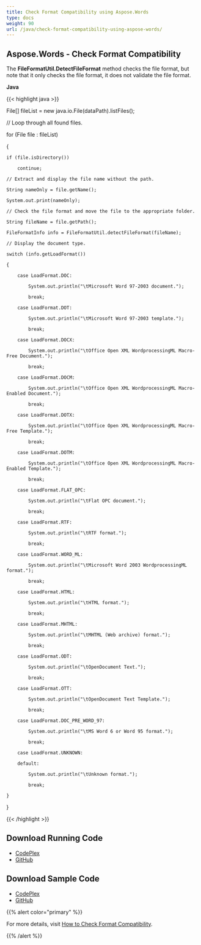 ```yaml
---
title: Check Format Compatibility using Aspose.Words
type: docs
weight: 90
url: /java/check-format-compatibility-using-aspose-words/
---
```


## **Aspose.Words - Check Format Compatibility**
The **FileFormatUtil.DetectFileFormat** method checks the file format, but note that it only checks the file format, it does not validate the file format.

**Java**

{{< highlight java >}}

 File[] fileList = new java.io.File(dataPath).listFiles();

// Loop through all found files.

for (File file : fileList)

{

    if (file.isDirectory())

        continue;

    // Extract and display the file name without the path.

    String nameOnly = file.getName();

    System.out.print(nameOnly);

    // Check the file format and move the file to the appropriate folder.

    String fileName = file.getPath();

    FileFormatInfo info = FileFormatUtil.detectFileFormat(fileName);

    // Display the document type.

    switch (info.getLoadFormat())

    {

        case LoadFormat.DOC:

            System.out.println("\tMicrosoft Word 97-2003 document.");

            break;

        case LoadFormat.DOT:

            System.out.println("\tMicrosoft Word 97-2003 template.");

            break;

        case LoadFormat.DOCX:

            System.out.println("\tOffice Open XML WordprocessingML Macro-Free Document.");

            break;

        case LoadFormat.DOCM:

            System.out.println("\tOffice Open XML WordprocessingML Macro-Enabled Document.");

            break;

        case LoadFormat.DOTX:

            System.out.println("\tOffice Open XML WordprocessingML Macro-Free Template.");

            break;

        case LoadFormat.DOTM:

            System.out.println("\tOffice Open XML WordprocessingML Macro-Enabled Template.");

            break;

        case LoadFormat.FLAT_OPC:

            System.out.println("\tFlat OPC document.");

            break;

        case LoadFormat.RTF:

            System.out.println("\tRTF format.");

            break;

        case LoadFormat.WORD_ML:

            System.out.println("\tMicrosoft Word 2003 WordprocessingML format.");

            break;

        case LoadFormat.HTML:

            System.out.println("\tHTML format.");

            break;

        case LoadFormat.MHTML:

            System.out.println("\tMHTML (Web archive) format.");

            break;

        case LoadFormat.ODT:

            System.out.println("\tOpenDocument Text.");

            break;

        case LoadFormat.OTT:

            System.out.println("\tOpenDocument Text Template.");

            break;

        case LoadFormat.DOC_PRE_WORD_97:

            System.out.println("\tMS Word 6 or Word 95 format.");

            break;

        case LoadFormat.UNKNOWN:

        default:

            System.out.println("\tUnknown format.");

            break;

    }

}


{{< /highlight >}}
## **Download Running Code**
- [CodePlex](https://aspose-wordsjavadocx4j.codeplex.com/releases/view/618874)
- [GitHub](https://github.com/aspose-words/Aspose.Words-for-Java/releases/tag/Aspose.Words_Java_for_Docx4j-v1.0.0)
## **Download Sample Code**
- [CodePlex](https://aspose-wordsjavadocx4j.codeplex.com/SourceControl/latest#src/main/java/com/aspose/words/examples/asposefeatures/loadingsavingandconverting/checkformatcompatibility/AsposeCheckFormatCompatibility.java)
- [GitHub](https://github.com/aspose-words/Aspose.Words-for-Java/tree/master/Plugins/Aspose.Words-for-Java_for_Docx4j/src/main/java/com/aspose/words/examples/asposefeatures/loadingsavingandconverting/checkformatcompatibility/AsposeCheckFormatCompatibility.java)

{{% alert color="primary" %}} 

For more details, visit [How to Check Format Compatibility](/words/java/creating-or-loading-a-document/#creatingorloadingadocument-howtodetectthefileformatandcheckformatcompatibility).

{{% /alert %}}
